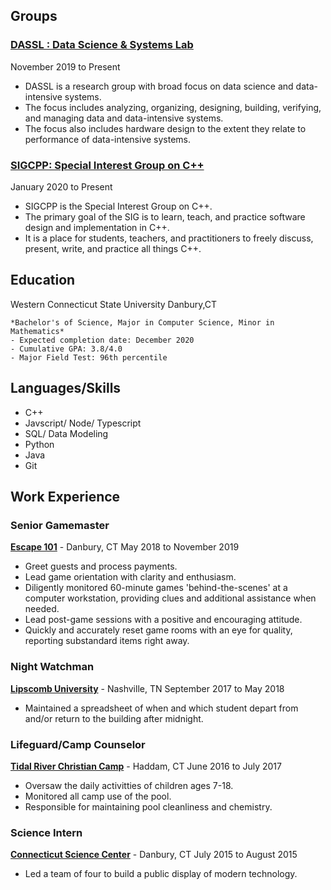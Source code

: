 ---
---

## Groups

### [DASSL : Data Science & Systems Lab](http://calebGarrick.github.io)

November 2019 to Present

- DASSL is a research group with broad focus on data science and data-intensive systems.
- The focus includes analyzing, organizing, designing, building, verifying, and managing data and data-intensive systems.
- The focus also includes hardware design to the extent they relate to performance of data-intensive systems.

### [SIGCPP: Special Interest Group on C++](http://sigcpp.github.io)

January 2020 to Present

- SIGCPP is the Special Interest Group on C++.
- The primary goal of the SIG is to learn, teach, and practice software design and implementation in C++.
- It is a place for students, teachers, and practitioners to freely discuss, present, write, and practice all things C++.

## Education

Western Connecticut State University Danbury,CT

    *Bachelor's of Science, Major in Computer Science, Minor in Mathematics*
    - Expected completion date: December 2020
    - Cumulative GPA: 3.8/4.0
    - Major Field Test: 96th percentile

## Languages/Skills

- C++
- Javscript/ Node/ Typescript
- SQL/ Data Modeling
- Python
- Java
- Git

## Work Experience

### Senior Gamemaster

[**Escape 101**](https://www.esc101.com/) - Danbury, CT
May 2018 to November 2019

- Greet guests and process payments.
- Lead game orientation with clarity and enthusiasm.
- Diligently monitored 60-minute games 'behind-the-scenes' at a computer workstation, providing clues and additional assistance when needed.
- Lead post-game sessions with a positive and encouraging attitude.
- Quickly and accurately reset game rooms with an eye for quality, reporting substandard items right away.

### Night Watchman

[**Lipscomb University**](https://www.lipscomb.edu/) - Nashville, TN
September 2017 to May 2018

- Maintained a spreadsheet of when and which student depart from and/or return to the building after midnight.

### Lifeguard/Camp Counselor

[**Tidal River Christian Camp**](https://www.tidalriverchristiancamp.com/) - Haddam, CT
June 2016 to July 2017

- Oversaw the daily activitties of children ages 7-18.
- Monitored all camp use of the pool.
- Responsible for maintaining pool cleanliness and chemistry.

### Science Intern

[**Connecticut Science Center**](https://ctsciencecenter.org/) - Danbury, CT
July 2015 to August 2015

- Led a team of four to build a public display of modern technology.

